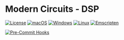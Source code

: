 # Modern Circuits - DSP

[![License](https://img.shields.io/badge/License-Boost_1.0-lightblue.svg)](https://www.boost.org/LICENSE_1_0.txt)
[![macOS](https://github.com/ModernCircuits/mc-dsp/actions/workflows/test_macos.yml/badge.svg)](https://github.com/ModernCircuits/mc-dsp/actions/workflows/test_macos.yml)
[![Windows](https://github.com/ModernCircuits/mc-dsp/actions/workflows/test_windows.yml/badge.svg)](https://github.com/ModernCircuits/mc-dsp/actions/workflows/test_windows.yml)
[![Linux](https://github.com/ModernCircuits/mc-dsp/actions/workflows/test_linux.yml/badge.svg)](https://github.com/ModernCircuits/mc-dsp/actions/workflows/test_linux.yml)
[![Emscripten](https://github.com/ModernCircuits/mc-dsp/actions/workflows/test_emscripten.yml/badge.svg)](https://github.com/ModernCircuits/mc-dsp/actions/workflows/test_emscripten.yml)

[![Pre-Commit Hooks](https://github.com/ModernCircuits/mc-dsp/actions/workflows/analyze_pre-commit_hooks.yml/badge.svg)](https://github.com/ModernCircuits/mc-dsp/actions/workflows/analyze_pre-commit_hooks.yml)
